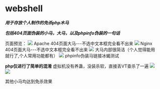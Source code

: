 # webshell

***用于存放个人制作的免杀php木马***

***包括404页面伪装的小马，大马，以及phpinfo伪装的一句话***

页面预览：
![](https://blog.hackersafe.cn/usr/uploads/2023/04/1272370387.jpg)
Apache 404页面大马---不选中文本框完全看不出来
![](https://blog.hackersafe.cn/usr/uploads/2023/04/3920095714.jpg)
Nginx  404页面大马---不选中文本框完全看不出来
![](https://blog.hackersafe.cn/usr/uploads/2023/04/2289915934.jpg) 
大马内部很简洁（个人觉得能用就行了,个人常用功能都有）
![](https://blog.hackersafe.cn/usr/uploads/2023/04/2677959249.jpg) 
phpinfo伪装马链接冰蝎测试


**php仅进行了简单的混淆**
虚拟机没有养蛊，没装杀软，直接丢VT查杀了一遍
![](https://blog.hackersafe.cn/usr/uploads/2023/04/786935356.jpg) 
![](https://blog.hackersafe.cn/usr/uploads/2023/04/525643061.jpg) 

其他小马均达到免杀效果
